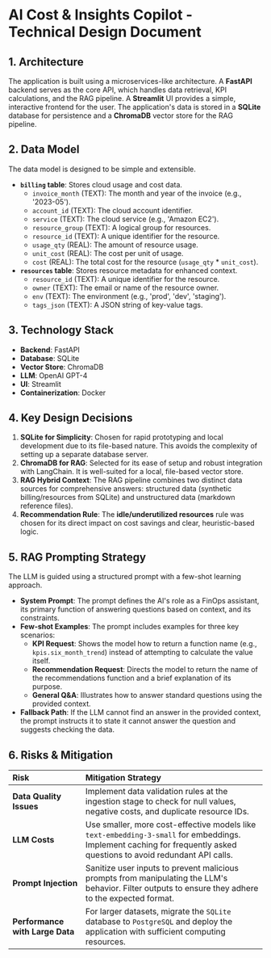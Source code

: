 # AI Cost & Insights Copilot - Technical Design Document

## 1. Architecture

The application is built using a microservices-like architecture. A **FastAPI** backend serves as the core API, which handles data retrieval, KPI calculations, and the RAG pipeline. A **Streamlit** UI provides a simple, interactive frontend for the user. The application's data is stored in a **SQLite** database for persistence and a **ChromaDB** vector store for the RAG pipeline.


## 2. Data Model

The data model is designed to be simple and extensible.
* **`billing` table**: Stores cloud usage and cost data.
    -   `invoice_month` (TEXT): The month and year of the invoice (e.g., '2023-05').
    -   `account_id` (TEXT): The cloud account identifier.
    -   `service` (TEXT): The cloud service (e.g., 'Amazon EC2').
    -   `resource_group` (TEXT): A logical group for resources.
    -   `resource_id` (TEXT): A unique identifier for the resource.
    -   `usage_qty` (REAL): The amount of resource usage.
    -   `unit_cost` (REAL): The cost per unit of usage.
    -   `cost` (REAL): The total cost for the resource (`usage_qty` * `unit_cost`).
* **`resources` table**: Stores resource metadata for enhanced context.
    -   `resource_id` (TEXT): A unique identifier for the resource.
    -   `owner` (TEXT): The email or name of the resource owner.
    -   `env` (TEXT): The environment (e.g., 'prod', 'dev', 'staging').
    -   `tags_json` (TEXT): A JSON string of key-value tags.

## 3. Technology Stack

-   **Backend**: FastAPI
-   **Database**: SQLite
-   **Vector Store**: ChromaDB
-   **LLM**: OpenAI GPT-4
-   **UI**: Streamlit
-   **Containerization**: Docker

## 4. Key Design Decisions

1.  **SQLite for Simplicity**: Chosen for rapid prototyping and local development due to its file-based nature. This avoids the complexity of setting up a separate database server.
2.  **ChromaDB for RAG**: Selected for its ease of setup and robust integration with LangChain. It is well-suited for a local, file-based vector store.
3.  **RAG Hybrid Context**: The RAG pipeline combines two distinct data sources for comprehensive answers: structured data (synthetic billing/resources from SQLite) and unstructured data (markdown reference files).
4.  **Recommendation Rule**: The **idle/underutilized resources** rule was chosen for its direct impact on cost savings and clear, heuristic-based logic.

## 5. RAG Prompting Strategy

The LLM is guided using a structured prompt with a few-shot learning approach.
-   **System Prompt**: The prompt defines the AI's role as a FinOps assistant, its primary function of answering questions based on context, and its constraints.
-   **Few-shot Examples**: The prompt includes examples for three key scenarios:
    -   **KPI Request**: Shows the model how to return a function name (e.g., `kpis.six_month_trend`) instead of attempting to calculate the value itself.
    -   **Recommendation Request**: Directs the model to return the name of the recommendations function and a brief explanation of its purpose.
    -   **General Q&A**: Illustrates how to answer standard questions using the provided context.
-   **Fallback Path**: If the LLM cannot find an answer in the provided context, the prompt instructs it to state it cannot answer the question and suggests checking the data.

## 6. Risks & Mitigation

| Risk | Mitigation Strategy |
| :--- | :--- |
| **Data Quality Issues** | Implement data validation rules at the ingestion stage to check for null values, negative costs, and duplicate resource IDs. |
| **LLM Costs** | Use smaller, more cost-effective models like `text-embedding-3-small` for embeddings. Implement caching for frequently asked questions to avoid redundant API calls. |
| **Prompt Injection** | Sanitize user inputs to prevent malicious prompts from manipulating the LLM's behavior. Filter outputs to ensure they adhere to the expected format. |
| **Performance with Large Data**| For larger datasets, migrate the `SQLite` database to `PostgreSQL` and deploy the application with sufficient computing resources. |